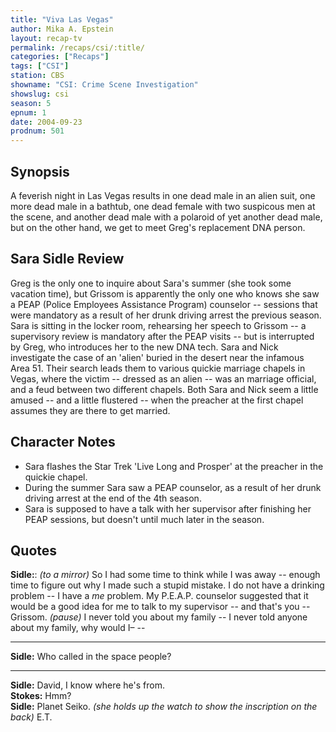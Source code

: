 ```yaml
---
title: "Viva Las Vegas"
author: Mika A. Epstein
layout: recap-tv
permalink: /recaps/csi/:title/
categories: ["Recaps"]
tags: ["CSI"]
station: CBS
showname: "CSI: Crime Scene Investigation"
showslug: csi
season: 5  
epnum: 1 
date: 2004-09-23
prodnum: 501 
---
```


## Synopsis

A feverish night in Las Vegas results in one dead male in an alien suit, one more dead male in a bathtub, one dead female with two suspicous men at the scene, and another dead male with a polaroid of yet another dead male, but on the other hand, we get to meet Greg's replacement DNA person.

## Sara Sidle Review

Greg is the only one to inquire about Sara's summer (she took some vacation time), but Grissom is apparently the only one who knows she saw a PEAP (Police Employees Assistance Program) counselor -- sessions that were mandatory as a result of her drunk driving arrest the previous season. Sara is sitting in the locker room, rehearsing her speech to Grissom -- a supervisory review is mandatory after the PEAP visits -- but is interrupted by Greg, who introduces her to the new DNA tech. Sara and Nick investigate the case of an 'alien' buried in the desert near the infamous Area 51. Their search leads them to various quickie marriage chapels in Vegas, where the victim -- dressed as an alien -- was an marriage official, and a feud between two different chapels. Both Sara and Nick seem a little amused -- and a little flustered -- when the preacher at the first chapel assumes they are there to get married.

## Character Notes

* Sara flashes the Star Trek 'Live Long and Prosper' at the preacher in the quickie chapel.  
* During the summer Sara saw a PEAP counselor, as a result of her drunk driving arrest at the end of the 4th season.  
* Sara is supposed to have a talk with her supervisor after finishing her PEAP sessions, but doesn't until much later in the season.

## Quotes

**Sidle:**: _(to a mirror)_ So I had some time to think while I was away -- enough time to figure out why I made such a stupid mistake. I do not have a drinking problem -- I have a _me_ problem. My P.E.A.P. counselor suggested that it would be a good idea for me to talk to my supervisor -- and that's you -- Grissom. _(pause)_ I never told you about my family -- I never told anyone about my family, why would I&#8211;  --  

- - -

**Sidle:** Who called in the space people?

- - -

**Sidle:** David, I know where he's from.  
**Stokes:** Hmm?  
**Sidle:** Planet Seiko. _(she holds up the watch to show the inscription on the back)_ E.T.
